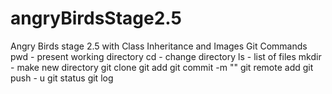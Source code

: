 # angryBirdsStage2.5
Angry Birds stage 2.5 with Class Inheritance and Images
Git Commands
pwd - present working directory
cd - change directory
ls - list of files
mkdir - make new directory
git clone <url>
git add <file name>
git commit -m "<message>"
git remote add <name> <remote url>
git push - u <name>
git status
git log